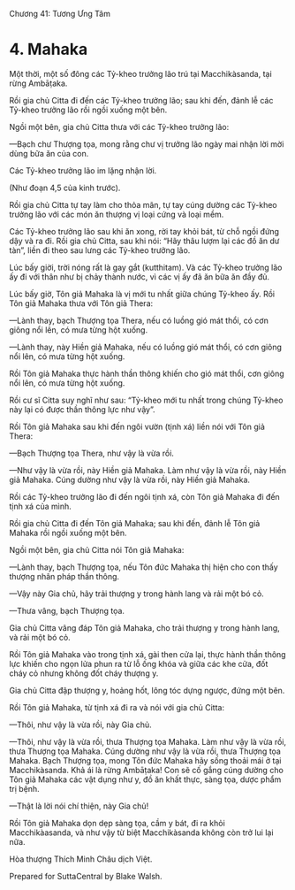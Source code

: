  

Chương 41: Tương Ưng Tâm

# 4\. Mahaka

Một thời, một số đông các Tỷ-kheo trưởng lão trú tại Macchikàsanda, tại rừng Ambāṭaka.

Rồi gia chủ Citta đi đến các Tỷ-kheo trưởng lão; sau khi đến, đảnh lễ các Tỷ-kheo trưởng lão rồi ngồi xuống một bên.

Ngồi một bên, gia chủ Citta thưa với các Tỷ-kheo trưởng lão:

—Bạch chư Thượng tọa, mong rằng chư vị trưởng lão ngày mai nhận lời mời dùng bữa ăn của con.

Các Tỷ-kheo trưởng lão im lặng nhận lời.

(Như đoạn 4,5 của kinh trước).

Rồi gia chủ Citta tự tay làm cho thỏa mãn, tự tay cúng dường các Tỷ-kheo trưởng lão với các món ăn thượng vị loại cứng và loại mềm.

Các Tỷ-kheo trưởng lão sau khi ăn xong, rời tay khỏi bát, từ chỗ ngồi đứng dậy và ra đi. Rồi gia chủ Citta, sau khi nói: “Hãy thâu lượm lại các đồ ăn dư tàn”, liền đi theo sau lưng các Tỷ-kheo trưởng lão.

Lúc bấy giời, trời nóng rất là gay gắt (kutthitam). Và các Tỷ-kheo trưởng lão ấy đi với thân như bị chảy thành nước, vì các vị ấy đã ăn bữa ăn đầy đủ.

Lúc bấy giờ, Tôn giả Mahaka là vị mới tu nhất giữa chúng Tỷ-kheo ấy. Rồi Tôn giả Mahaka thưa với Tôn giả Thera:

—Lành thay, bạch Thượng tọa Thera, nếu có luồng gió mát thổi, có cơn giông nổi lên, có mưa từng hột xuống.

—Lành thay, này Hiền giả Mahaka, nếu có luồng gió mát thổi, có cơn giông nổi lên, có mưa từng hột xuống.

Rồi Tôn giả Mahaka thực hành thần thông khiến cho gió mát thổi, cơn giông nổi lên, có mưa từng hột xuống.

Rồi cư sĩ Citta suy nghĩ như sau: “Tỷ-kheo mới tu nhất trong chúng Tỷ-kheo này lại có được thần thông lực như vậy”.

Rồi Tôn giả Mahaka sau khi đến ngôi vườn (tịnh xá) liền nói với Tôn giả Thera:

—Bạch Thượng tọa Thera, như vậy là vừa rồi.

—Như vậy là vừa rồi, này Hiền giả Mahaka. Làm như vậy là vừa rồi, này Hiền giả Mahaka. Cúng dường như vậy là vừa rồi, này Hiền giả Mahaka.

Rồi các Tỷ-kheo trưởng lão đi đến ngôi tịnh xá, còn Tôn giả Mahaka đi đến tịnh xá của mình.

Rồi gia chủ Citta đi đến Tôn giả Mahaka; sau khi đến, đảnh lễ Tôn giả Mahaka rồi ngồi xuống một bên.

Ngồi một bên, gia chủ Citta nói Tôn giả Mahaka:

—Lành thay, bạch Thượng tọa, nếu Tôn đức Mahaka thị hiện cho con thấy thượng nhân pháp thần thông.

—Vậy này Gia chủ, hãy trải thượng y trong hành lang và rải một bó cỏ.

—Thưa vâng, bạch Thượng tọa.

Gia chủ Citta vâng đáp Tôn giả Mahaka, cho trải thượng y trong hành lang, và rải một bó cỏ.

Rồi Tôn giả Mahaka vào trong tịnh xá, gài then cửa lại, thực hành thần thông lực khiến cho ngọn lửa phun ra từ lỗ ống khóa và giữa các khe cửa, đốt cháy cỏ nhưng không đốt cháy thượng y.

Gia chủ Citta đập thượng y, hoảng hốt, lông tóc dựng ngược, đứng một bên.

Rồi Tôn giả Mahaka, từ tịnh xá đi ra và nói với gia chủ Citta:

—Thôi, như vậy là vừa rồi, này Gia chủ.

—Thôi, như vậy là vừa rồi, thưa Thượng tọa Mahaka. Làm như vậy là vừa rồi, thưa Thượng tọa Mahaka. Cúng dường như vậy là vừa rồi, thưa Thượng tọa Mahaka. Bạch Thượng tọa, mong Tôn đức Mahaka hãy sống thoải mái ở tại Macchikàsanda. Khả ái là rừng Ambāṭaka! Con sẽ cố gắng cúng dường cho Tôn giả Mahaka các vật dụng như y, đồ ăn khất thực, sàng tọa, dược phẩm trị bệnh.

—Thật là lời nói chí thiện, này Gia chủ!

Rồi Tôn giả Mahaka dọn dẹp sàng tọa, cầm y bát, đi ra khỏi Macchikàasanda, và như vậy từ biệt Macchikàsanda không còn trở lui lại nữa.

Hòa thượng Thích Minh Châu dịch Việt.

Prepared for SuttaCentral by Blake Walsh.